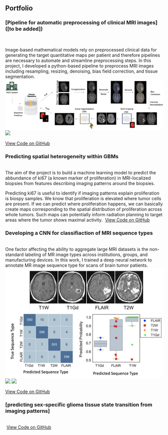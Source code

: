 
## Portfolio 

### [Pipeline for automatic preprocessing of clinical MRI images]([to be added])
<br>

Image-based mathematical models rely on preprocessed clinical data for generating the target quantitative maps per patient and therefore pipelines are necessary to automate and streamline preprocessing steps. In this project, I developed a python-based pipeline to preprocess MRI images including resampling, resizing, denoising, bias field correction, and tissue segmentation.
<img src="images/pipeline.png?raw=false"/>
<img src="https://img.shields.io/badge/python-3670A0?style=for-the-badge&logo=python&logoColor=ffdd54">

<a href="https://github.com/SARARANJBAR/MRI_processing_pipeline">View Code on GitHub</a>

### Predicting spatial heterogeneity within GBMs
<br>
The aim of the project is to build a machine learning model to predict the abbundance of ki67 (a known marker of proliferation) in MRI-localized biopsies from features describing imaging patterns around the biopsies.

Predicting ki67 is useful to identify if imaging patterns explain proliferation is biospy samples. We know that proliferation is elevated where tumor cells are present. If we can predict where proliferation happens, we can basically create maps corresponding to the spatial distribution of proliferation across whole tumors. Such maps can potentially inform radiation planning to target areas where the tumor shows maximal activity.
<img src=""/>
<a href="">View Code on GitHub</a>

### Developing a CNN for classifiaction of MRI sequence types
<br>
One factor affecting the ability to aggregate large MRI datasets is the non-standard labeling of MR image types across institutions, groups, and manufacturing devices. In this work, I trained a deep neural network to annotate MR image sequence type for scans of brain tumor patients. 

<img src="images/seqpred.png?raw=true"/>
<img src="https://img.shields.io/badge/python-3670A0?style=for-the-badge&logo=python&logoColor=ffdd54">
<img src="https://img.shields.io/badge/TensorFlow-FF6F00?style=for-the-badge&logo=tensorflow&logoColor=white"/>

<a href="">View Code on GitHub</a>


### [predicting sex-specific glioma tissue state transition from imaging patterns]
<br>

<img src=""/>
<a href="">View Code on GitHub</a>
